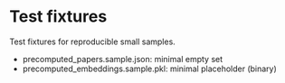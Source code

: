 # Test fixtures

Test fixtures for reproducible small samples.

- precomputed_papers.sample.json: minimal empty set
- precomputed_embeddings.sample.pkl: minimal placeholder (binary)
